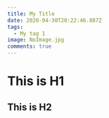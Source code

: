 ```yaml
---
title: My Title
date: 2020-04-30T20:22:46.887Z
tags:
  - My tag 1
image: NoImage.jpg
comments: true
---
```

# This is H1



## This is H2
